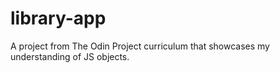 # library-app
A project from The Odin Project curriculum that showcases my understanding of JS objects.
